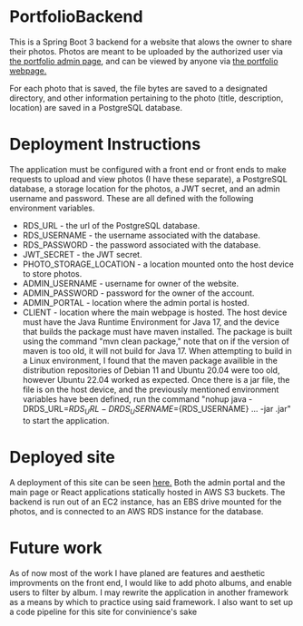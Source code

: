 # PortfolioBackend
This is a Spring Boot 3 backend for a website that alows the owner to share their photos. Photos are meant to be uploaded by the authorized user 
via <a href="https://github.com/RyanReedKnight/portfolio-admin">the portfolio admin page</a>, and can be viewed by anyone
via <a href="https://github.com/RyanReedKnight/Portfolio">the portfolio webpage.</a>
  
  For each photo that is saved, the file bytes are saved to a designated directory, and other information pertaining to the photo 
 (title, description, location) are saved in a PostgreSQL database.

# Deployment Instructions
 The application must be configured with a front end or front ends to make requests to upload and view photos (I have these separate), 
a PostgreSQL database, a storage location for the photos, a JWT secret, and an admin username and password. 
These are all defined with the following environment variables.  
  
  * RDS_URL - the url of the PostgreSQL database.
  * RDS_USERNAME - the username associated with the database.
  * RDS_PASSWORD - the password associated with the database.
  * JWT_SECRET - the JWT secret.
  * PHOTO_STORAGE_LOCATION - a location mounted onto the host device to store photos.
  * ADMIN_USERNAME - username for owner of the website.
  * ADMIN_PASSWORD - password for the owner of the account.
  * ADMIN_PORTAL - location where the admin portal is hosted.
  * CLIENT - location where the main webpage is hosted.
 The host device must have the Java Runtime Environment for Java 17, and the device that builds the package must have maven installed.
The package is built using the command "mvn clean package," note that on if the version of maven is too old, it will not build for Java 17. 
When attempting to build in a Linux environment, I found that the maven package availible in the distribution repositories 
of Debian 11 and Ubuntu 20.04 were too old, however Ubuntu 22.04 worked as expected. 
   Once there is a jar file, the file is on the host device, and the previously mentioned environment variables have been defined, 
run the command "nohup java -DRDS_URL=${RDS_URL} -DRDS_USERNAME=${RDS_USERNAME} ... -jar <package name>.jar" to start the application.

# Deployed site
  A deployment of this site can be seen <a href="http://photos-and-such.s3-website-us-west-2.amazonaws.com/">here.</a>
Both the admin portal and the main page or React applications statically hosted in AWS S3 buckets. The backend is run out of an EC2 instance, 
has an EBS drive mounted for the photos, and is connected to an AWS RDS instance for the database.
 
# Future work
  As of now most of the work I have planed are features and aesthetic improvments on the front end, I would like to add photo albums, 
and enable users to filter by album. I may rewrite the application in another framework as a means by which to practice using said framework. 
I also want to set up a code pipeline for this site for convinience's sake
